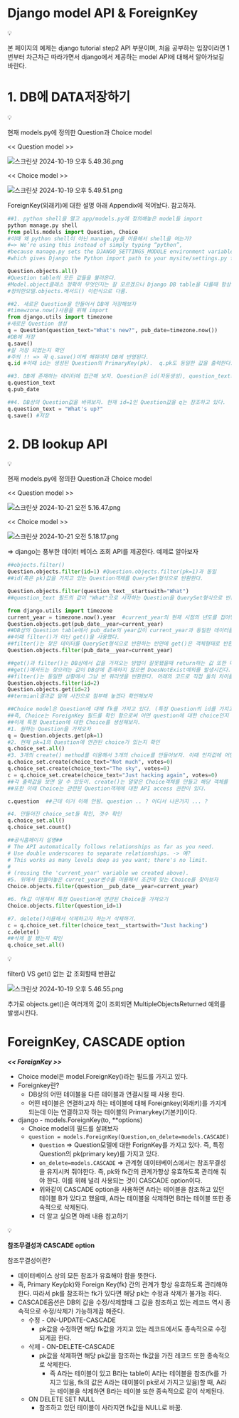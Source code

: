 # Django model API & ForeignKey

<aside>
💡

본 페이지의 예제는 django tutorial step2 API 부분이며, 처음 공부하는 입장이라면 1번부터 차근차근 따라가면서 django에서 제공하는 model API에 대해서 알아가보길 바란다. 

</aside>

# 1. DB에 DATA저장하기

<aside>
💡

현재 models.py에 정의한 Question과 Choice model

 << Question model >>

![스크린샷 2024-10-19 오후 5.49.36.png](Django%20model%20API%20&%20ForeignKey%20124a18d08ab080aeaa43fce3d749db12/%25E1%2584%2589%25E1%2585%25B3%25E1%2584%258F%25E1%2585%25B3%25E1%2584%2585%25E1%2585%25B5%25E1%2586%25AB%25E1%2584%2589%25E1%2585%25A3%25E1%2586%25BA_2024-10-19_%25E1%2584%258B%25E1%2585%25A9%25E1%2584%2592%25E1%2585%25AE_5.49.36.png)

<< Choice model >> 

![스크린샷 2024-10-19 오후 5.49.51.png](Django%20model%20API%20&%20ForeignKey%20124a18d08ab080aeaa43fce3d749db12/%25E1%2584%2589%25E1%2585%25B3%25E1%2584%258F%25E1%2585%25B3%25E1%2584%2585%25E1%2585%25B5%25E1%2586%25AB%25E1%2584%2589%25E1%2585%25A3%25E1%2586%25BA_2024-10-19_%25E1%2584%258B%25E1%2585%25A9%25E1%2584%2592%25E1%2585%25AE_5.49.51.png)

ForeignKey(외래키)에 대한 설명 아래 Appendix에 적어놨다. 참고하자. 

</aside>

```python
##1. python shell을 열고 app/models.py에 정의해놓은 model들 import
python manage.py shell 
from polls.models import Question, Choice
#이때 왜 python shell이 아닌 manage.py를 이용해서 shell을 여는가? 
#=> We’re using this instead of simply typing “python”, 
#because manage.py sets the DJANGO_SETTINGS_MODULE environment variable, 
#which gives Django the Python import path to your mysite/settings.py file.

Question.objects.all()
#Question table의 모든 값들을 불러온다.
#Model.object클래스 정확히 무엇인지는 잘 모르겠으나 Django DB table을 다룰때 항상
#정의한모델.objects.메서드() 이런식으로 다룸. 

##2. 새로운 Question을 만들어서 DB에 저장해보자
#timewzone.now()사용을 위해 import
from django.utils import timezone
#새로운 Question 생성  
q = Question(question_text="What's new?", pub_date=timezone.now())
#DB에 저장
q.save() 
#잘 저장 되었는지 확인 
#주의 !! => 꼭 q.save()이케 해줘야지 DB에 반영된다.
q.id #이때 id는 생성된 Question의 PrimaryKey(pk).  q.pk도 동일한 값을 출력한다.

##3. DB에 존재하는 데이터에 접근해 보자. Question은 id(자동생성), question_text와 pub_date 이렇게 3개의 필드가 있다.
q.question_text
q.pub_date

##4. DB상의 Question값을 바꿔보자. 현재 id=1인 Question값을 q는 참조하고 있다. 
q.question_text = "What's up?"
q.save() #저장 
```

# 2. DB lookup API

<aside>
💡

현재 models.py에 정의한 Question과 Choice model

 << Question model >>

![스크린샷 2024-10-21 오전 5.16.47.png](Django%20model%20API%20&%20ForeignKey%20124a18d08ab080aeaa43fce3d749db12/%25E1%2584%2589%25E1%2585%25B3%25E1%2584%258F%25E1%2585%25B3%25E1%2584%2585%25E1%2585%25B5%25E1%2586%25AB%25E1%2584%2589%25E1%2585%25A3%25E1%2586%25BA_2024-10-21_%25E1%2584%258B%25E1%2585%25A9%25E1%2584%258C%25E1%2585%25A5%25E1%2586%25AB_5.16.47.png)

 << Choice model >>

![스크린샷 2024-10-21 오전 5.18.17.png](Django%20model%20API%20&%20ForeignKey%20124a18d08ab080aeaa43fce3d749db12/%25E1%2584%2589%25E1%2585%25B3%25E1%2584%258F%25E1%2585%25B3%25E1%2584%2585%25E1%2585%25B5%25E1%2586%25AB%25E1%2584%2589%25E1%2585%25A3%25E1%2586%25BA_2024-10-21_%25E1%2584%258B%25E1%2585%25A9%25E1%2584%258C%25E1%2585%25A5%25E1%2586%25AB_5.18.17.png)

</aside>

⇒ django는 풍부한 데이터 베이스 조회 API를 제공한다. 예제로 알아보자  

```python
##objects.filter()
Question.objects.filter(id=1) #Question.objects.filter(pk=1)과 동일
##id(혹은 pk)값을 가지고 있는 Question객체를 QuerySet형식으로 반환한다.

Question.objects.filter(question_text__startswith="What")
##question_text 필드의 값이 "What"으로 시작하는 Question을 QuerySet형식으로 반환한다.

from django.utils import timezone
current_year = timezone.now().year  #current_year의 현재 시점의 년도를 집어넣는다. 
Question.objects.get(pub_date__year=current_year) 
##DB상의 Question table에서 pub_date의 year값이 current_year과 동일한 데이터를 가져온다.
##이때 filter()가 아닌 get()을 사용했다. 
##filter()는 찾은 데이터를 QuerySet형식으로 반환하는 반면에 get()은 객체형태로 반환한다. 직접 확인해 보자
Question.objects.filter(pub_date__year=current_year)

##get()과 filter()는 DB상에서 값을 가져오는 방법이 잘못됐을때 return하는 값 또한 다르다. 
##get()메서드는 찾으려는 값이 DB상에 존재하지 않으면 DoesNotExist예외를 발생시킨다. 
##filter()는 동일한 상황에서 그냥 빈 쿼리셋을 반환한다. 아래의 코드로 직접 둘의 차이를 확인해 보자
Question.objects.filter(id=2)
Question.objects.get(id=2)
##termianl결과값 밑에 사진으로 첨부해 놓겠다 확인해보자

##Choice model은 Question에 대해 fk를 가지고 있다. (특정 Question의 id를 가지고 있다.)
##즉, Choice는 ForeignKey 필드를 확인 함으로써 어떤 question에 대한 choice인지 판단할 수 있다.
##이제 특정 Question에 대한 Choice를 생성해보자.
#1. 원하는 Question을 가져오자
q = Question.objects.get(pk=1)
#2. 현재 pk=1의 Question에 연관된 choice가 있는지 확인
q.choice_set.all()
#3. 3개의 create() method를 이용해서 3개의 choice를 만들어보자. 이때 인자값에 어떤 값들이 들어가야 하는지는 Choice model field를 확인.
q.choice_set.create(choice_text="Not much", votes=0)
q.choice_set.create(choice_text="The sky", votes=0)
c = q.choice_set.create(choice_text="Just hacking again", votes=0)
##각 출력값을 보면 알 수 있듯이. create()는 알맞은 Choice객체를 만들고 해당 객체를 리턴한다.
##또한 이때 Choice는 관련된 Question객체에 대한 API access 권한이 있다.

c.question  ##근데 이거 이해 안됨. question .. ? 어디서 나온거지 ... ? 

#4. 만들어진 choice_set들 확인, 갯수 확인
q.choice_set.all()
q.choice_set.count()

##공식홈페이지 설명## 
# The API automatically follows relationships as far as you need.
# Use double underscores to separate relationships. -> 예?
# This works as many levels deep as you want; there's no limit.
# 
# (reusing the 'current_year' variable we created above).
#5. 위에서 만들어놓은 curret_year변수를 이용해서 조건에 맞는 Choice를 찾아보자 
Choice.objects.filter(question__pub_date__year=current_year)

#6. fk값 이용해서 특정 Question에 연관된 Choice들 가져오기
Choice.objects.filter(question_id=1) 

#7. delete()이용해서 삭제하고자 하는거 삭제하기.
c = q.choice_set.filter(choice_text__startswith="Just hacking")
c.delete()
##삭제 잘 됐는지 확인 
q.choice_set.all()

```

<aside>
💡

filter() VS get() 없는 값 조회할때 반환값

![스크린샷 2024-10-19 오후 5.46.55.png](Django%20model%20API%20&%20ForeignKey%20124a18d08ab080aeaa43fce3d749db12/%25E1%2584%2589%25E1%2585%25B3%25E1%2584%258F%25E1%2585%25B3%25E1%2584%2585%25E1%2585%25B5%25E1%2586%25AB%25E1%2584%2589%25E1%2585%25A3%25E1%2586%25BA_2024-10-19_%25E1%2584%258B%25E1%2585%25A9%25E1%2584%2592%25E1%2585%25AE_5.46.55.png)

추가로 objects.get()은 여러개의 값이 조회되면 MultipleObjectsReturned 예외를 발생시킨다. 

</aside>

# ForeignKey, CASCADE option

***<< ForeignKey >>***

- Choice model은 model.ForeignKey()라는 필드를 가지고 있다.
- Foreignkey란?
    - DB상의 어떤 테이블을 다른 테이블과 연결시킬 때 사용 한다.
    - 어떤 테이블은 연결하고자 하는 테이블에 대해 Foreignkey(외래키)를 가지게 되는데 이는 연결하고자 하는 테이블의 Primarykey(기본키)이다.
- django - models.ForeignKey(to, **options)
    - Choice model의 필드를 살펴보자
    - `question = models.ForeignKey(Question,on_delete=models.CASCADE)`
        - `Question` ⇒  Question모델에 대한 ForignKey를 가지고 있다. 즉, 특정 Question의 pk(primary key)를 가지고 있다.
        - `on_delete=models.CASCADE`  ⇒ 관계형 데이터베이스에서는 참조무결성을 유지시켜 줘야한다.  즉, pk와 fk간의 관계가항상 유효하도록 관리해 줘야 한다. 이를 위해 널리 사용되는 것이 CASCADE option이다.
        - 위와같이 CASCADE option을 사용하면 A라는 테이블을 참조하고 있던 테이블 B가 있다고 했을때, A라는 테이블을 삭제하면 B라는 테이블 또한 종속적으로 삭제된다.
        - 더 알고 싶으면 아래 내용 참고하기

<aside>
💡

**참조무결성과 CASCADE option**

참조무결성이란?

- 데이터베이스 상의 모든 참조가 유효해야 함을 뜻한다.
- 즉, Primary Key(pk)와 Foreign Key(fk) 간의 관계가 항상 유효하도록 관리해야 한다. 따라서 pk를 참조하는 fk가 있다면 해당 pk는 수정과 삭제가 불가능 하다.
- CASCADE옵션은 DB의 값을 수정/삭제할때 그 값을 참조하고 있는 레코드 역시 종속적으로 수정/삭제가 가능하게끔 해준다.
    - 수정 - ON-UPDATE-CASCADE
        - pk값을 수정하면 해당 fk값을 가지고 있는 레코드에서도 종속적으로 수정 되게끔 한다.
    - 삭제 - ON-DELETE-CASCADE
        - pk값을 삭제하면 해당 pk값을 참조하는 fk값을 가진 레코드 또한 종속적으로 삭제한다.
            - 즉 A라는 테이블이 있고 B라는 table이 A라는 테이블을 참조(fk를 가지고 있음, fk의 값은 A라는 테이블이 pk로서 가지고 있음)할 때, A라는 테이블을 삭제하면 B라는 테이블 또한 종속적으로 같이 삭제된다.
    - ON DELETE SET NULL
        - 참조하고 있던 테이블이 사라지면 fk값을 NULL로 바꿈.
</aside>

